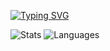 [![Typing SVG](http://readme-typing-svg.herokuapp.com?color=739980&center=true&vCenter=true&multiline=true&width=800&height=100&lines=I+don't+want+to+be+part+of+a+world+where+being+kind+is+a+weakness;--+Keanu+Reeves)](https://git.io/typing-svg)

![Stats](https://github-readme-stats.vercel.app/api?username=KoishiMoe&show_icons=true&theme=vue&count_private=true)
![Languages](https://github-readme-stats.vercel.app/api/top-langs/?username=KoishiMoe&layout=compact&theme=vue)
